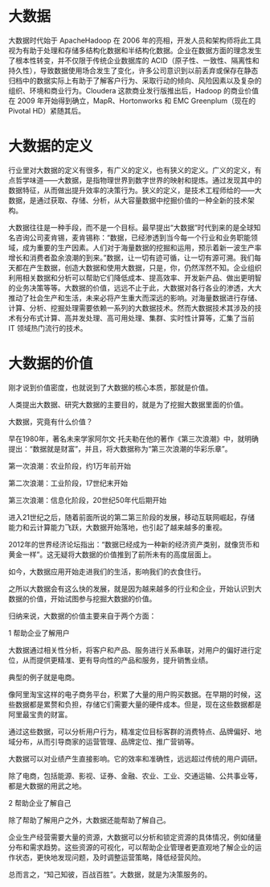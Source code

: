 # 大数据

大数据时代始于 ApacheHadoop 在 2006 年的亮相，开发人员和架构师将此工具视为有助于处理和存储多结构化数据和半结构化数据。企业在数据方面的理念发生了根本性转变，并不仅限于传统企业数据库的 ACID（原子性、一致性、隔离性和持久性），导致数据使用场合发生了变化，许多公司意识到以前丢弃或保存在静态归档中的数据实际上有助于了解客户行为、采取行动的倾向、风险因素以及复杂的组织、环境和商业行为。Cloudera 这款商业发行版推出后，Hadoop 的商业价值在 2009 年开始得到确立，MapR、Hortonworks 和 EMC Greenplum（现在的 Pivotal HD）紧随其后。

# 大数据的定义

行业里对大数据的定义有很多，有广义的定义，也有狭义的定义。广义的定义，有点哲学味道——大数据，是指物理世界到数字世界的映射和提炼。通过发现其中的数据特征，从而做出提升效率的决策行为。狭义的定义，是技术工程师给的——大数据，是通过获取、存储、分析，从大容量数据中挖掘价值的一种全新的技术架构。

大数据往往是一种手段，而不是一个目标。最早提出“大数据”时代到来的是全球知名咨询公司麦肯锡，麦肯锡称：“数据，已经渗透到当今每一个行业和业务职能领域，成为重要的生产因素。人们对于海量数据的挖掘和运用，预示着新一波生产率增长和消费者盈余浪潮的到来。”数据，让一切有迹可循，让一切有源可溯。我们每天都在产生数据，创造大数据和使用大数据，只是，你，仍然浑然不知。企业组织利用相关数据和分析可以帮助它们降低成本、提高效率、开发新产品、做出更明智的业务决策等等。大数据的价值，远远不止于此，大数据对各行各业的渗透，大大推动了社会生产和生活，未来必将产生重大而深远的影响。对海量数据进行存储、计算、分析、挖掘处理需要依赖一系列的大数据技术。然而大数据技术其涉及的技术有分布式计算、高并发处理、高可用处理、集群、实时性计算等，汇集了当前 IT 领域热门流行的技术。

# 大数据的价值

刚才说到价值密度，也就说到了大数据的核心本质，那就是价值。

人类提出大数据、研究大数据的主要目的，就是为了挖掘大数据里面的价值。

大数据，究竟有什么价值？

早在1980年，著名未来学家阿尔文·托夫勒在他的著作《第三次浪潮》中，就明确提出：“数据就是财富”，并且，将大数据称为“第三次浪潮的华彩乐章”。

第一次浪潮：农业阶段，约1万年前开始

第二次浪潮：工业阶段，17世纪末开始

第三次浪潮：信息化阶段，20世纪50年代后期开始

进入21世纪之后，随着前面所说的第二第三阶段的发展，移动互联网崛起，存储能力和云计算能力飞跃，大数据开始落地，也引起了越来越多的重视。

2012年的世界经济论坛指出：“数据已经成为一种新的经济资产类别，就像货币和黄金一样”。这无疑将大数据的价值推到了前所未有的高度层面上。

如今，大数据应用开始走进我们的生活，影响我们的衣食住行。

之所以大数据会有这么快的发展，就是因为越来越多的行业和企业，开始认识到大数据的价值，开始试图参与挖掘大数据的价值。

归纳来说，大数据的价值主要来自于两个方面：

1 帮助企业了解用户

大数据通过相关性分析，将客户和产品、服务进行关系串联，对用户的偏好进行定位，从而提供更精准、更有导向性的产品和服务，提升销售业绩。

典型的例子就是电商。

像阿里淘宝这样的电子商务平台，积累了大量的用户购买数据。在早期的时候，这些数据都是累赘和负担，存储它们需要大量的硬件成本。但是，现在这些数据都是阿里最宝贵的财富。

通过这些数据，可以分析用户行为，精准定位目标客群的消费特点、品牌偏好、地域分布，从而引导商家的运营管理、品牌定位、推广营销等。

大数据可以对业绩产生直接影响。它的效率和准确性，远远超过传统的用户调研。

除了电商，包括能源、影视、证券、金融、农业、工业、交通运输、公共事业等，都是大数据的用武之地。

2 帮助企业了解自己

除了帮助了解用户之外，大数据还能帮助了解自己。

企业生产经营需要大量的资源，大数据可以分析和锁定资源的具体情况，例如储量分布和需求趋势。这些资源的可视化，可以帮助企业管理者更直观地了解企业的运作状态，更快地发现问题，及时调整运营策略，降低经营风险。

总而言之，“知己知彼，百战百胜”。大数据，就是为决策服务的。